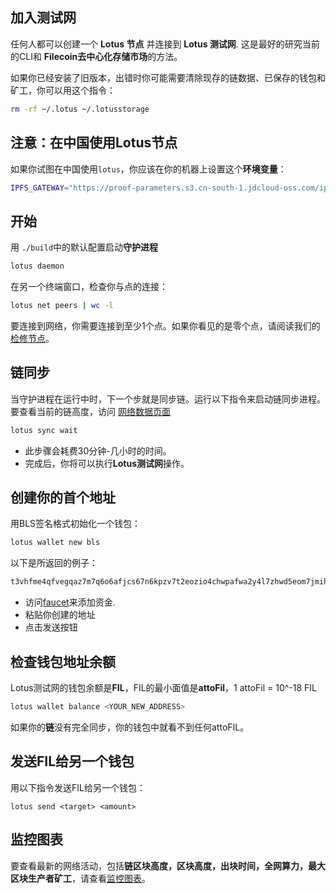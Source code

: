 ## 加入测试网

任何人都可以创建一个 **Lotus 节点** 并连接到 **Lotus 测试网**. 这是最好的研究当前的CLI和 **Filecoin去中心化存储市场**的方法。

如果你已经安装了旧版本，出错时你可能需要清除现存的链数据、已保存的钱包和矿工，你可以用这个指令：

```sh
rm -rf ~/.lotus ~/.lotusstorage
```

## 注意：在中国使用Lotus节点

如果你试图在中国使用`lotus`，你应该在你的机器上设置这个**环境变量**：

```sh
IPFS_GATEWAY="https://proof-parameters.s3.cn-south-1.jdcloud-oss.com/ipfs/"
```

## 开始

用 `./build`中的默认配置启动**守护进程**

```sh
lotus daemon
```

在另一个终端窗口，检查你与点的连接：

```sh
lotus net peers | wc -l
```

要连接到网络，你需要连接到至少1个点。如果你看见的是零个点，请阅读我们的 [检修节点](https://docs.lotu.sh/en+setup-troubleshooting)。

## 链同步

当守护进程在运行中时，下一个步就是同步链。运行以下指令来启动链同步进程。要查看当前的链高度，访问 [网络数据页面](http://stats.testnet.filecoin.io/)

```sh
lotus sync wait
```

- 此步骤会耗费30分钟-几小时的时间。
- 完成后，你将可以执行**Lotus测试网**操作。

## 创建你的首个地址

用BLS签名格式初始化一个钱包：

```sh
lotus wallet new bls
```

以下是所返回的例子：

```sh
t3vhfme4qfvegqaz7m7q6o6afjcs67n6kpzv7t2eozio4chwpafwa2y4l7zhwd5eom7jmihzdg4s52dpvnclza
```

- 访问[faucet](https://lotus-faucet.kittyhawk.wtf/funds.html)来添加资金.
- 粘贴你创建的地址
- 点击发送按钮

## 检查钱包地址余额

Lotus测试网的钱包余额是**FIL**，FIL的最小面值是**attoFil**，1 attoFil = 10^-18 FIL

```sh
lotus wallet balance <YOUR_NEW_ADDRESS>
```

如果你的**链**没有完全同步，你的钱包中就看不到任何attoFIL。

## 发送FIL给另一个钱包

用以下指令发送FIL给另一个钱包：

```
lotus send <target> <amount>
```

## 监控图表

要查看最新的网络活动，包括**链区块高度，区块高度，出块时间，全网算力，最大区块生产者矿工**，请查看[监控图表](https://stats.testnet.filecoin.io)。